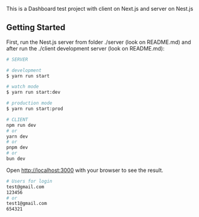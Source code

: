 This is a Dashboard test project with client on Next.js and server on Nest.js

## Getting Started

First, run the Nest.js server from folder ./server (look on README.md) and after run the ./client development server (look on README.md):

```bash
# SERVER

# development
$ yarn run start

# watch mode
$ yarn run start:dev

# production mode
$ yarn run start:prod
```

```bash
# CLIENT
npm run dev
# or
yarn dev
# or
pnpm dev
# or
bun dev
```

Open [http://localhost:3000](http://localhost:3000) with your browser to see the result.

```bash
# Users for login
test@gmail.com
123456
# or
test1@gmail.com
654321
```

